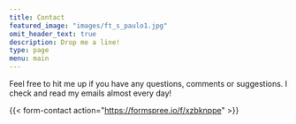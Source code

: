```yaml
---
title: Contact
featured_image: "images/ft_s_paulo1.jpg"
omit_header_text: true
description: Drop me a line!
type: page
menu: main
---
```


Feel free to hit me up if you have any questions, comments or suggestions.
I check and read my emails almost every day!

{{< form-contact action="https://formspree.io/f/xzbknppe"  >}}
